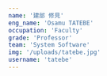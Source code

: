 ```yaml
---
name: '建部 修見'
eng_name: 'Osamu TATEBE'
occupation: 'Faculty'
grade: 'Professor'
team: 'System Software'
img: '/uploads/tatebe.jpg'
username: 'tatebe'
---
```

